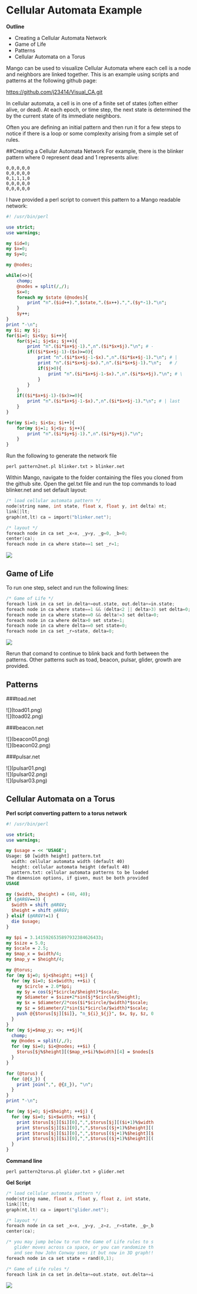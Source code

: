 # Cellular Automata Example

**Outline**
* Creating a Cellular Automata Network
* Game of Life
* Patterns
* Cellular Automata on a Torus

Mango can be used to visualize Cellular Automata where each cell is a node and neighbors are linked together. This is an example using scripts and patterns at the following github page:

https://github.com/j23414/Visual_CA.git

In cellular automata, a cell is in one of a finite set of states (often either alive, or dead). At each epoch, or time step, the next state is determined the by the current state of its immediate neighbors. 

Often you are defining an initial pattern and then run it for a few steps to notice if there is a loop or some complexity arising from a simple set of rules. 

##Creating a Cellular Automata Network
For example, there is the blinker pattern where 0 represent dead and 1 represents alive:

```
0,0,0,0,0
0,0,0,0,0
0,1,1,1,0
0,0,0,0,0
0,0,0,0,0
```

I have provided a perl script to convert this pattern to a Mango readable network:

```perl
#! /usr/bin/perl

use strict;
use warnings;

my $id=0;
my $x=0; 
my $y=0;

my @nodes;

while(<>){
    chomp;
    @nodes = split(/,/);
    $x=0;
    foreach my $state (@nodes){
        print "n".($id++).",$state,".($x++).",".($y*-1)."\n";
    }
    $y++;
}
print "-\n";
my $i; my $j;
for($i=0; $i<$y; $i++){
    for($j=1; $j<$x; $j++){
        print "n".($i*$x+$j-1).",n".($i*$x+$j)."\n"; # -
        if(($i*$x+$j-1)-($x)>=0){
            print "n".($i*$x+$j-1-$x).",n".($i*$x+$j-1)."\n"; # |
            print "n".($i*$x+$j-$x).",n".($i*$x+$j-1)."\n";   # /
            if($j>0){
                print "n".($i*$x+$j-1-$x).",n".($i*$x+$j)."\n"; # \
            }
        }
    }
    if(($i*$x+$j-1)-($x)>=0){
        print "n".($i*$x+$j-1-$x).",n".($i*$x+$j-1)."\n"; # | last
    }
} 

for(my $i=0; $i<$x; $i++){
    for(my $j=1; $j<$y; $j++){
        print "n".($i*$y+$j-1).",n".($i*$y+$j)."\n";
    }
} 
```

Run the following to generate the network file

```
perl pattern2net.pl blinker.txt > blinker.net
```

Within Mango, navigate to the folder containing the files you cloned from the github site. Open the gel.txt file and run the top commands to load blinker.net and set default layout:

```c
/* load cellular automata pattern */
node(string name, int state, float x, float y, int delta) nt;
link[]lt;
graph(nt,lt) ca = import("blinker.net");

/* layout */
foreach node in ca set _x=x, _y=y, _g=0, _b=0;
center(ca);
foreach node in ca where state==1 set _r=1;
```

![](img44.png)

## Game of Life

To run one step, select and run the following lines:

```c
/* Game of Life */
foreach link in ca set in.delta+=out.state, out.delta+=in.state;
foreach node in ca where state==1 && (delta<2 || delta>3) set delta=0;
foreach node in ca where state==0 && delta!=3 set delta=0;
foreach node in ca where delta>0 set state=1;
foreach node in ca where delta==0 set state=0;
foreach node in ca set _r=state, delta=0;
```

![](img45.png) 

Rerun that comand to continue to blink back and forth between the patterns. Other patterns such as  toad, beacon, pulsar, glider, growth are provided. 

## Patterns

###toad.net
<div style="width:200px">
![](toad01.png)   
<div style="width:200px">
![](toad02.png)

###beacon.net
<div style="width:200px">
![](beacon01.png)
<div style="width:200px">
![](beacon02.png)

###pulsar.net
<div style="width:400px">
![](pulsar01.png)
<div style="width:400px">
![](pulsar02.png)
<div style="width:400px">
![](pulsar03.png)

## Cellular Automata on a Torus

**Perl script converting pattern to a torus network**
```perl
#! /usr/bin/perl

use strict;
use warnings;

my $usage = << 'USAGE';
Usage: $0 [width height] pattern.txt
  width: cellular automata width (default 40)
  height: cellular automata height (default 40)
  pattern.txt: cellular automata patterns to be loaded
The dimension options, if given, must be both provided
USAGE

my ($width, $height) = (40, 40);
if (@ARGV==3) {
  $width = shift @ARGV;
  $height = shift @ARGV;
} elsif (@ARGV!=1) {
  die $usage;
}

my $pi = 3.1415926535897932384626433;
my $size = 5.0;
my $scale = 2.5;
my $map_x = $width/4;
my $map_y = $height/4;

my @torus;
for (my $j=0; $j<$height; ++$j) {
  for (my $i=0; $i<$width; ++$i) {
    my $circle = 2.0*$pi;
    my $y = cos($j*$circle/$height)*$scale;
    my $diameter = $size+2*sin($j*$circle/$height);
    my $x = $diameter/2*cos($i*$circle/$width)*$scale;
    my $z = $diameter/2*sin($i*$circle/$width)*$scale;
    push @{$torus[$j][$i]}, "n_${i}_${j}", $x, $y, $z, 0;
  }
}
for (my $j=$map_y; <>; ++$j){
  chomp;
  my @nodes = split(/,/);
  for (my $i=0; $i<@nodes; ++$i) {
    $torus[$j%$height][($map_x+$i)%$width][4] = $nodes[$i];
  }
}

for (@torus) {
  for (@{$_}) {
    print join(",", @{$_}), "\n";
  }
}
print "-\n";

for (my $j=0; $j<$height; ++$j) {
  for (my $i=0; $i<$width; ++$i) {
    print $torus[$j][$i][0],",",$torus[$j][($i+1)%$width][0],"\n";
    print $torus[$j][$i][0],",",$torus[($j+1)%$height][($i+1)%$width][0],"\n";
    print $torus[$j][$i][0],",",$torus[($j+1)%$height][$i][0],"\n";
    print $torus[$j][$i][0],",",$torus[($j+1)%$height][($i-1)%$width][0],"\n";
  }
}
```

**Command line**
```
perl pattern2torus.pl glider.txt > glider.net
```

**Gel Script**
```c
/* load cellular automata pattern */
node(string name, float x, float y, float z, int state, int delta) nt;
link[]lt;
graph(nt,lt) ca = import("glider.net");

/* layout */
foreach node in ca set _x=x, _y=y, _z=z, _r=state, _g=_b=0.50;
center(ca);

/* you may jump below to run the Game of Life rules to see how the
   glider moves across ca space, or you can randomize the ca graph
   and see how John Conway sees it but now in 3D graph!! */
foreach node in ca set state = rand(0,1);

/* Game of Life rules */
foreach link in ca set in.delta+=out.state, out.delta+=in.state; foreach node in ca set state=state==1&&(delta<2||delta>3) ? 0 : state==0&&delta==3 ? 1 : state, _r=state, delta=0;
```

![](torus_ca_graph.PNG)